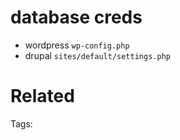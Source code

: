 # database creds
- wordpress `wp-config.php`
- drupal `sites/default/settings.php`

# Related


Tags:

    
